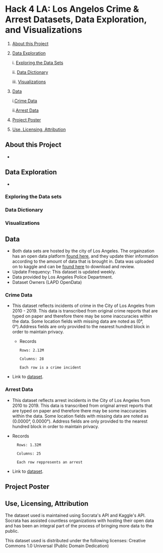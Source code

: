 # Hack 4 LA: Los Angelos Crime & Arrest Datasets, Data Exploration, and Visualizations


1. [About this Project](#about-this-project)
2. [Data Exploration](#data-exploration)
   
   i. [Exploring the Data Sets](#exploring-the-data-sets)
   
   ii. [Data Dictionary](#data-dictionary)
   
   iii. [Visualizations](#visualizations)
   
4. [Data](#data)

      i.[Crime Data](#crime-data)

      ii.[Arrest Data](#arrest-data)

6. [Project Poster](project-Poster)
7. [Use, Licensing, Attribution](#use-licensing-attribution)




## About this Project
-



## Data Exploration
-
### Exploring the Data sets

### Data Dictionary

### Visualizations


## Data 
- Both data sets are hosted by the city of Los Angeles. The orgainzation has an open data platform [found here](https://data.lacity.org/), and they update thier information according to the amount of data that is brought in. Data was uploaded on to kaggle and can be [found here](https://www.kaggle.com/datasets/cityofLA/los-angeles-crime-arrest-data/data) to download and review.
- Update Frequency: This dataset is updated weekly.
- Data provided by Los Angeles Police Department.
- Dataset Owners (LAPD OpenData)
### Crime Data
 - This dataset reflects incidents of crime in the City of Los Angeles from 2010 - 2019. This data is transcribed from original crime reports that are typed on paper and therefore there may be some inaccuracies within the data. Some location fields with missing data are noted as (0°, 0°).Address fields are only provided to the nearest hundred block in order to maintain privacy.
   - Records
   
         Rows: 2.12M

         Columns: 28

         Each row is a crime incident
 - Link to [dataset](https://data.lacity.org/Public-Safety/Crime-Data-from-2010-to-2019/63jg-8b9z/about_data).
### Arrest Data
 - This dataset reflects arrest incidents in the City of Los Angeles from 2010 to 2019. This data is transcribed from original arrest reports that are typed on paper and therefore there may be some inaccuracies within the data. Some location fields with missing data are noted as (0.0000°, 0.0000°). Address fields are only provided to the nearest hundred block in order to maintain privacy.
 - Records
   
         Rows: 1.32M

         Columns: 25

         Each row reppresents an arrest
 - Link to [dataset](https://data.lacity.org/Public-Safety/Arrest-Data-from-2010-to-2019/yru6-6re4/about_data).

## Project Poster


## Use, Licensing, Attribution
The dataset used is maintained using Socrata's API and Kaggle's API. Socrata has assisted countless organizations with hosting their open data and has been an integral part of the process of bringing more data to the public.

This dataset used is distributed under the following licenses: Creative Commons 1.0 Universal (Public Domain Dedication)

